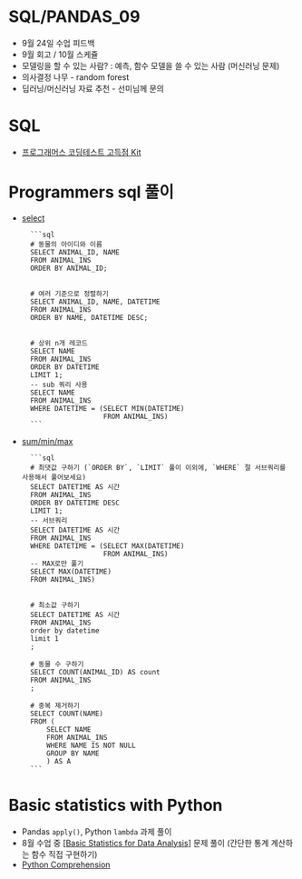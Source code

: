 # SQL/PANDAS_09

- 9월 24일 수업 피드백
- 9월 회고 / 10월 스케쥴
- 모델링을 할 수 있는 사람? : 예측, 함수 모델을 쓸 수 있는 사람 (머신러닝 문제)
- 의사결정 나무 - random forest
- 딥러닝/머신러닝 자료 추천 - 선미님께 문의

# SQL

- [프로그래머스 코딩테스트 고득점 Kit](https://programmers.co.kr/learn/challenges?tab=practice_kit)

# Programmers sql 풀이

- [select](https://programmers.co.kr/learn/courses/30/parts/17042)

        ```sql
        # 동물의 아이디와 이름 
        SELECT ANIMAL_ID, NAME
        FROM ANIMAL_INS
        ORDER BY ANIMAL_ID;
        
        
        # 여러 기준으로 정렬하기
        SELECT ANIMAL_ID, NAME, DATETIME
        FROM ANIMAL_INS
        ORDER BY NAME, DATETIME DESC;
        
        
        # 상위 n개 레코드 
        SELECT NAME
        FROM ANIMAL_INS
        ORDER BY DATETIME
        LIMIT 1;
        -- sub 쿼리 사용 
        SELECT NAME
        FROM ANIMAL_INS
        WHERE DATETIME = (SELECT MIN(DATETIME)
                          FROM ANIMAL_INS)
        ```
        
        
        
        

- [sum/min/max](https://programmers.co.kr/learn/courses/30/parts/17043)

        ```sql
        # 최댓값 구하기 (`ORDER BY`, `LIMIT` 풀이 이외에, `WHERE` 절 서브쿼리를 사용해서 풀어보세요)
        SELECT DATETIME AS 시간 
        FROM ANIMAL_INS
        ORDER BY DATETIME DESC
        LIMIT 1;
        -- 서브쿼리
        SELECT DATETIME AS 시간
        FROM ANIMAL_INS
        WHERE DATETIME = (SELECT MAX(DATETIME)
                          FROM ANIMAL_INS)
        -- MAX로만 풀기
        SELECT MAX(DATETIME)
        FROM ANIMAL_INS)
        
        
        # 최소값 구하기 
        SELECT DATETIME AS 시간 
        FROM ANIMAL_INS
        order by datetime
        limit 1
        ;
        
        # 동물 수 구하기 
        SELECT COUNT(ANIMAL_ID) AS count
        FROM ANIMAL_INS
        ;
        
        # 중복 제거하기
        SELECT COUNT(NAME)
        FROM (
            SELECT NAME 
            FROM ANIMAL_INS
            WHERE NAME IS NOT NULL
            GROUP BY NAME
            ) AS A
        ```

# Basic statistics with Python

- Pandas `apply()`, Python `lambda` 과제 풀이
- 8월 수업 중 [[Basic Statistics for Data Analysis](https://github.com/dataitgirls3/Teaching-Materials/blob/master/Basic%20Statistics%20for%20Data%20Analysis.ipynb)] 문제 풀이 (간단한 통계 계산하는 함수 직접 구현하기)
- [Python Comprehension](https://github.com/dataitgirls3/Teaching-Materials/blob/master/Comprehension.ipynb)